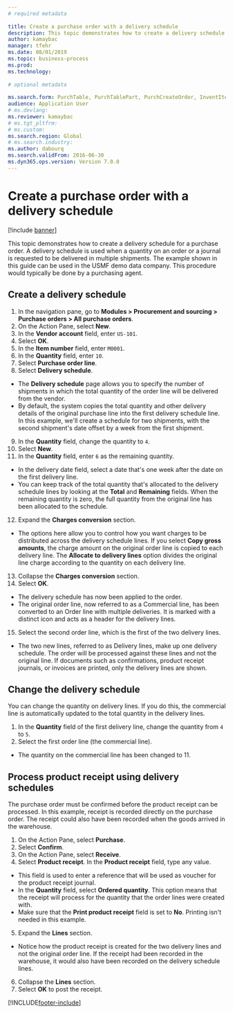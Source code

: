 ```yaml
--- 
# required metadata 
 
title: Create a purchase order with a delivery schedule
description: This topic demonstrates how to create a delivery schedule for a purchase order. 
author: kamaybac
manager: tfehr 
ms.date: 08/01/2019
ms.topic: business-process 
ms.prod:  
ms.technology:  
 
# optional metadata 
 
ms.search.form: PurchTable, PurchTablePart, PurchCreateOrder, InventItemIdLookupPurchase, PurchDeliverySchedule, PurchEditLines   
audience: Application User 
# ms.devlang:  
ms.reviewer: kamaybac
# ms.tgt_pltfrm:  
# ms.custom:  
ms.search.region: Global
# ms.search.industry: 
ms.author: dabourq
ms.search.validFrom: 2016-06-30 
ms.dyn365.ops.version: Version 7.0.0 
---
```

# Create a purchase order with a delivery schedule

[!include [banner](../../includes/banner.md)]

This topic demonstrates how to create a delivery schedule for a purchase order. A delivery schedule is used when a quantity on an order or a journal is requested to be delivered in multiple shipments. The example shown in this guide can be used in the USMF demo data company. This procedure would typically be done by a purchasing agent.

## Create a delivery schedule
1. In the navigation pane, go to **Modules > Procurement and sourcing > Purchase orders > All purchase orders**.
2. On the Action Pane, select **New**.
3. In the **Vendor account** field, enter `US-101`.
4. Select **OK**.
5. In the **Item number** field, enter `M0001`.
6. In the **Quantity** field, enter `10`.
7. Select **Purchase order line**.
8. Select **Delivery schedule**.
- The **Delivery schedule** page allows you to specify the number of shipments in which the total quantity of the order line will be delivered from the vendor.  
- By default, the system copies the total quantity and other delivery details of the original purchase line into the first delivery schedule line. In this example, we'll create a schedule for two shipments, with the second shipment's date offset by a week from the first shipment.  
9. In the **Quantity** field, change the quantity to `4`.
10. Select **New**.
11. In the **Quantity** field, enter `6` as the remaining quantity.
- In the delivery date field, select a date that's one week after the date on the first delivery line.  
- You can keep track of the total quantity that's allocated to the delivery schedule lines by looking at the **Total** and **Remaining** fields. When the remaining quantity is zero, the full quantity from the original line has been allocated to the schedule.  
12. Expand the **Charges conversion** section.
- The options here allow you to control how you want charges to be distributed across the delivery schedule lines. If you select **Copy gross amounts**, the charge amount on the original order line is copied to each delivery line. The **Allocate to delivery lines** option divides the original line charge according to the quantity on each delivery line.  
13. Collapse the **Charges conversion** section.
14. Select **OK**.
- The delivery schedule has now been applied to the order.  
- The original order line, now referred to as a Commercial line, has been converted to an Order line with multiple deliveries. It is marked with a distinct icon and acts as a header for the delivery lines.  
15. Select the second order line, which is the first of the two delivery lines.
- The two new lines, referred to as Delivery lines, make up one delivery schedule. The order will be processed against these lines and not the original line. If documents such as confirmations, product receipt journals, or invoices are printed, only the delivery lines are shown.  

## Change the delivery schedule
You can change the quantity on delivery lines. If you do this, the commercial line is automatically updated to the total quantity in the delivery lines.  
1. In the **Quantity** field of the first delivery line, change the quantity from `4` to `5`.
2. Select the first order line (the commercial line).  
- The quantity on the commercial line has been changed to 11.  

## Process product receipt using delivery schedules
The purchase order must be confirmed before the product receipt can be processed. In this example, receipt is recorded directly on the purchase order. The receipt could also have been recorded when the goods arrived in the warehouse.  
1. On the Action Pane, select **Purchase**.
2. Select **Confirm**.
3. On the Action Pane, select **Receive**.
4. Select **Product receipt**. In the **Product receipt** field, type any value.
- This field is used to enter a reference that will be used as voucher for the product receipt journal.  
- In the **Quantity** field, select **Ordered quantity**. This option means that the receipt will process for the quantity that the order lines were created with.  
- Make sure that the **Print product receipt** field is set to **No**. Printing isn't needed in this example.  
5. Expand the **Lines** section.
- Notice how the product receipt is created for the two delivery lines and not the original order line. If the receipt had been recorded in the warehouse, it would also have been recorded on the delivery schedule lines.  
6. Collapse the **Lines** section.
7. Select **OK** to post the receipt.



[!INCLUDE[footer-include](../../../includes/footer-banner.md)]